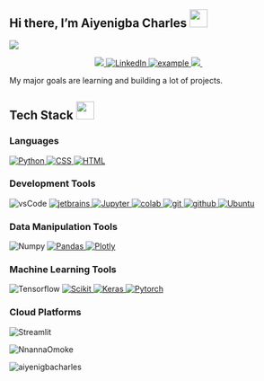 <!--
**aiyenigbacharles/aiyenigbacharles** is a ✨ _special_ ✨ repository because its `README.md` (this file) appears on your GitHub profile.

Here are some ideas to get you started:

- 🔭 I’m currently working on ...
- 🌱 I’m currently learning ...
- 👯 I’m looking to collaborate on ...
- 🤔 I’m looking for help with ...
- 💬 Ask me about ...
- 📫 How to reach me: ...
- 😄 Pronouns: ...
- ⚡ Fun fact: ...
-->


## Hi there, I’m Aiyenigba Charles <img src = "https://raw.githubusercontent.com/MartinHeinz/MartinHeinz/master/wave.gif" width = 32px height = 32px> 
<p>
  <a href="https://github.com/DenverCoder1/readme-typing-svg"><img src="https://readme-typing-svg.herokuapp.com?&font=IBM+Plex+Sans&color=abcdef&size=20&lines=Welcome+to+my+GitHub+Profile!;I'm+an+IT+Professional" /></a>
</p>

<p align ="center">
   <a href="mailto:silvacharles156@gmail.com">
  <img src="https://img.shields.io/badge/email me-%23D14836.svg?&style=for-the-badge&logo=gmail&logoColor=white" />
</a> <!--&nbsp;&nbsp;-->
   <a href="https://www.linkedin.com/in/charles-aiyenigba-b6a139251/">
    <img alt="LinkedIn" src="https://img.shields.io/badge/LinkedIn-0077B5?style=for-the-badge&logo=linkedin&logoColor=white">
</a>     
  <a href="https://twitter.com/charlesforeal_">
      <img src="https://img.shields.io/badge/Twitter-1DA1F2.svg?style=for-the-badge&logo=twitter&logoColor=white" alt="example"/>
</a>
  <a href="https://open.spotify.com/user/i8iz7nl94rjvzwsqsx76jrhgy?si=3026eef5ba06433f">
  <img src="https://img.shields.io/badge/Spotify-1ED760?style=for-the-badge&logo=spotify&logoColor=white" />
</a>&nbsp;&nbsp;

  </p>


<p >My major goals are learning and building a lot of projects.
</p>



## Tech Stack <img src = "https://media2.giphy.com/media/QssGEmpkyEOhBCb7e1/giphy.gif?cid=ecf05e47a0n3gi1bfqntqmob8g9aid1oyj2wr3ds3mg700bl&rid=giphy.gif" width = 32px height = 32px> 

### Languages 
<p align="left">
  <a href="https://www.python.org" target="_blank">
    <img alt="Python" src="https://img.shields.io/badge/Python-3776AB?style=for-the-badge&logo=python&logoColor=white">
  </a>  
  <a href="https://www.css3.com/">
	<img alt = "CSS" src="https://img.shields.io/badge/CSS-239120?&style=for-the-badge&logo=css3&logoColor=white">
  </a>
  <a href="" target=_"blank">
  <img alt="HTML" src="https://img.shields.io/badge/HTML-239120?style=for-the-badge&logo=html5&logoColor=white">
  </a>
  
</p>
  
### Development Tools
<p
  <a href="https://code.visualstudio.com/" target="_blank">
    <img src="https://img.shields.io/badge/vscode-007ACC.svg?style=for-the-badge&logo=visualstudiocode&logoColor=white" alt="vsCode"/> 
  </a>
  <a href="https://www.jetbrains.com/" target="_blank">
    <img src="https://img.shields.io/badge/PyCharm-000000.svg?&style=for-the-badge&logo=PyCharm&logoColor=white" alt="jetbrains" />
  </a>
   <a href="https://jupyter.org/" target="_blank">
    <img alt="Jupyter" src="https://img.shields.io/badge/Jupyter-F37626.svg?&style=for-the-badge&logo=Jupyter&logoColor=white">
  </a>
  <a href="https://colab.research.google.com/" target="_blank">
    <img alt="colab" src="https://img.shields.io/badge/Colab-F9AB00?style=for-the-badge&logo=googlecolab&color=525252">
  </a>
  <a href="https://git-scm.com/" target="_blank">
    <img src="https://img.shields.io/badge/git-F05032.svg?style=for-the-badge&logo=git&logoColor=white"
      alt="git"/>
  </a>
  <a href="https://github.com/ELanza-48" target="_blank">
    <img src="https://img.shields.io/badge/github-181717.svg?style=for-the-badge&logo=github&logoColor=white" alt="github" />
  </a>
  <a href="https://ubuntu.com/" target="_blank">
	<img alt="Ubuntu" src="https://img.shields.io/badge/Ubuntu-E95420?style=for-the-badge&logo=ubuntu&logoColor=white">
  </a>
  
  </p>


### Data Manipulation Tools
<p  
  <a href="https://numpy.org/" target="_blank">
    <img alt="Numpy" src="https://img.shields.io/badge/Numpy-777BB4?style=for-the-badge&logo=numpy&logoColor=white">
  </a>

   <a href="https://pandas.pydata.org/" target="_blank">
    <img alt="Pandas" src="https://img.shields.io/badge/Pandas-2C2D72?style=for-the-badge&logo=pandas&logoColor=white">
  </a>

   <a href="https://plotly.com/" target="_blank">
    <img alt="Plotly" src="https://img.shields.io/badge/Plotly-239120?style=for-the-badge&logo=plotly&logoColor=white">
  </a>
  
 </p>
  

### Machine Learning Tools
<p
  <a href="https://www.tensorflow.org/?gclid=CjwKCAjw586hBhBrEiwAQYEnHfiesw1Ds1RJefj2EZvSdtrkirIcjqX0wSWn6et2oxTE7u0sskv0BBoCyEUQAvD_BwE" target="_blank">
	<img alt="Tensorflow" src="https://img.shields.io/badge/TensorFlow-FF6F00?style=for-the-badge&logo=tensorflow&logoColor=white">

   <a href="https://scikit-learn.org/" target="_blank">
    <img alt="Scikit" src="https://img.shields.io/badge/scikit_learn-F7931E?style=for-the-badge&logo=scikit-learn&logoColor=white">
   </a>

   <a href="https://keras.io/" target="_blank">
    <img alt="Keras" src="https://img.shields.io/badge/Keras-D00000?style=for-the-badge&logo=Keras&logoColor=white">
   </a>

   <a href="https://pytorch.org/" target="_blank">
    <img alt="Pytorch" src="https://img.shields.io/badge/Pytorch-red?style=for-the-badge&logo=Pytorch&logoColor=white">
   </a>

 </p>

<!--### Backend Tools
<p
  <a href="https://opencv.org/" target="_blank">
    <img alt="OpenCV" src="https://img.shields.io/badge/OpenCV-27338e?style=for-the-badge&logo=OpenCV&logoColor=white">
  </a>
  <a href="" target="_blank">
    <img alt="Flask" src="https://img.shields.io/badge/flask-%23000.svg?style=for-the-badge&logo=flask&logoColor=white">
  </a>

 </p>
--> 
 ### Cloud Platforms
<p
   
  <a href="https://streamlit.io/" target="_blank">
    <img alt="Streamlit" src="https://img.shields.io/badge/Streamlit-Cloud-FF4B4B?style=for-the-badge&logo=Streamlit&logoColor=white">
  </a>
 
</p>

<p><img align="center" src="https://github-readme-stats.vercel.app/api/top-langs?username=aiyenigbacharles&show_icons=true&locale=en" alt="NnannaOmoke" /></p>
<p><img align="center" src="https://github-readme-streak-stats.herokuapp.com/?user=aiyenigbacharles&" alt="aiyenigbacharles" /></p>
 



<!---
## About Me
- 👀 I’m interested in Python programming
- 🌱 I’m currently learning Machine Learning and Data Science using python
- 💞️ I’m looking to collaborate on any development project 
- 📫 How to reach me: ifeanyinneji777@gmail.com
- >







